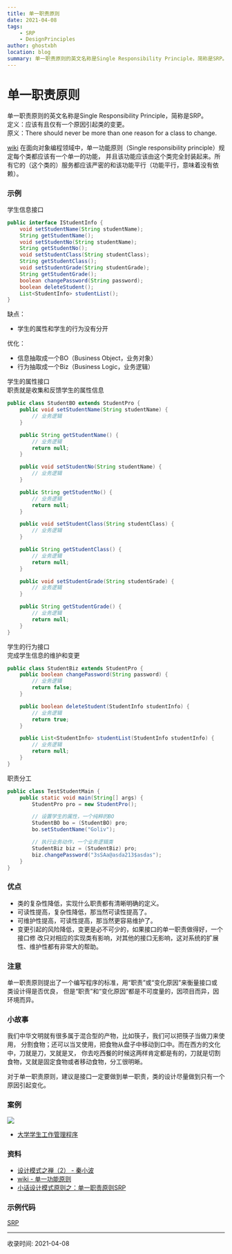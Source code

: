 ```yaml
---
title: 单一职责原则
date: 2021-04-08
tags:
    - SRP
    - DesignPrinciples
author: ghostxbh
location: blog
summary: 单一职责原则的英文名称是Single Responsibility Principle，简称是SRP。
---
```


# 单一职责原则
单一职责原则的英文名称是Single Responsibility Principle，简称是SRP。<br/>
定义：应该有且仅有一个原因引起类的变更。<br/>
原义：There should never be more than one reason for a class to change.

[wiki](https://zh.wikipedia.org/wiki/%E5%8D%95%E4%B8%80%E5%8A%9F%E8%83%BD%E5%8E%9F%E5%88%99)
在面向对象编程领域中，单一功能原则（Single responsibility principle）规定每个类都应该有一个单一的功能，
并且该功能应该由这个类完全封装起来。所有它的（这个类的）服务都应该严密的和该功能平行（功能平行，意味着没有依赖）。

### 示例
学生信息接口
```java
public interface IStudentInfo {
    void setStudentName(String studentName);
    String getStudentName();
    void setStudentNo(String studentName);
    String getStudentNo();
    void setStudentClass(String studentClass);
    String getStudentClass();
    void setStudentGrade(String studentGrade);
    String getStudentGrade();
    boolean changePassword(String password);
    boolean deleteStudent();
    List<StudentInfo> studentList();
}
```

缺点：
- 学生的属性和学生的行为没有分开

优化：
- 信息抽取成一个BO（Business Object，业务对象）
- 行为抽取成一个Biz（Business Logic，业务逻辑）

学生的属性接口<br/>
职责就是收集和反馈学生的属性信息
```java
public class StudentBO extends StudentPro {
    public void setStudentName(String studentName) {
        // 业务逻辑
    }

    public String getStudentName() {
        // 业务逻辑
        return null;
    }

    public void setStudentNo(String studentName) {
        // 业务逻辑
    }

    public String getStudentNo() {
        // 业务逻辑
        return null;
    }

    public void setStudentClass(String studentClass) {
        // 业务逻辑
    }

    public String getStudentClass() {
        // 业务逻辑
        return null;
    }

    public void setStudentGrade(String studentGrade) {
        // 业务逻辑
    }

    public String getStudentGrade() {
        // 业务逻辑
        return null;
    }
}
```

学生的行为接口<br/>
完成学生信息的维护和变更
```java
public class StudentBiz extends StudentPro {
    public boolean changePassword(String password) {
        // 业务逻辑
        return false;
    }

    public boolean deleteStudent(StudentInfo studentInfo) {
        // 业务逻辑
        return true;
    }

    public List<StudentInfo> studentList(StudentInfo studentInfo) {
        // 业务逻辑
        return null;
    }
}
```

职责分工
```java
public class TestStudentMain {
    public static void main(String[] args) {
        StudentPro pro = new StudentPro();

        // 设置学生的属性，一个纯粹的BO
        StudentBO bo = (StudentBO) pro;
        bo.setStudentName("Goliv");

        // 执行业务动作，一个业务逻辑类
        StudentBiz biz = (StudentBiz) pro;
        biz.changePassword("3sSAa@asda213$asdas");
    }
}
```

### 优点
- 类的复杂性降低，实现什么职责都有清晰明确的定义。
- 可读性提高，复杂性降低，那当然可读性提高了。
- 可维护性提高，可读性提高，那当然更容易维护了。
- 变更引起的风险降低，变更是必不可少的，如果接口的单一职责做得好，一个接口修 改只对相应的实现类有影响，对其他的接口无影响，这对系统的扩展性、维护性都有非常大的帮助。

### 注意 
单一职责原则提出了一个编写程序的标准，用“职责”或“变化原因”来衡量接口或 类设计得是否优良，
但是“职责”和“变化原因”都是不可度量的，因项目而异，因环境而异。

### 小故事
我们中华文明就有很多属于混合型的产物，比如筷子，我们可以把筷子当做刀来使用，
分割食物；还可以当叉使用，把食物从盘子中移动到口中。而在西方的文化中，刀就是刀，叉就是叉，
你去吃西餐的时候这两样肯定都是有的，刀就是切割食物，叉就是固定食物或者移动食物，分工很明晰。


对于单一职责原则，建议是接口一定要做到单一职责，类的设计尽量做到只有一个原因引起变化。

### 案例
![](http://c.biancheng.net/uploads/allimg/181113/3-1Q113133F4161.gif)

- [大学学生工作管理程序](http://c.biancheng.net/view/1327.html)

### 资料
- [设计模式之禅（2） - 秦小波]()
- [wiki - 单一功能原则](https://zh.wikipedia.org/wiki/%E5%8D%95%E4%B8%80%E5%8A%9F%E8%83%BD%E5%8E%9F%E5%88%99)
- [小话设计模式原则之：单一职责原则SRP](https://zhuanlan.zhihu.com/p/24198903)

### 示例代码
[SRP](https://github.com/ghostxbh/Practice/tree/master/uzy-practice-demo/src/main/java/com/uzykj/design/principles/srp)

---
收录时间: 2021-04-08

<Vssue :title="$title" />